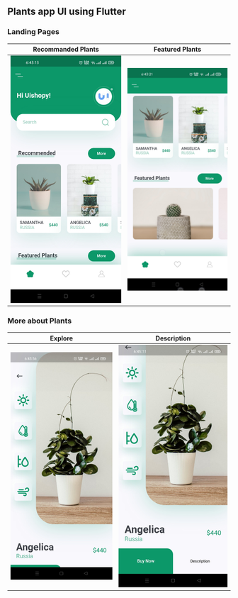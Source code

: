## Plants app UI using Flutter

### Landing Pages

Recommanded Plants|Featured Plants
:-------------------------:|:-------------------------:
![Lp1](https://github.com/TaneemKazi/plant_app/blob/main/ScreenShots/1.jpg)|![Lp2](https://github.com/TaneemKazi/plant_app/blob/main/ScreenShots/2.jpg)

### More about Plants
Explore| Description
:-------------------------:|:-------------------------:
![Exp1](https://github.com/TaneemKazi/plant_app/blob/main/ScreenShots/3.jpg)|![Exp2](https://github.com/TaneemKazi/plant_app/blob/main/ScreenShots/4.jpg)
